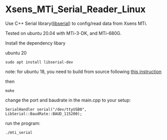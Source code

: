# Xsens_MTi_Serial_Reader_Linux
Use C++ Serial library([libserial](https://github.com/crayzeewulf/libserial)) to config/read data from Xsens MTi.

Tested on ubuntu 20.04 with MTi-3-DK, and MTi-680G.

Install the dependency libary

ubuntu 20
```
sudo apt install libserial-dev
```
note: for ubuntu 18, you need to build from source following [this instruction](https://github.com/crayzeewulf/libserial#developers)

then
```
make
```

change the port and baudrate in the main.cpp to your setup:
```
SerialHandler serial("/dev/ttyUSB0", LibSerial::BaudRate::BAUD_115200);
```

run the program:
```
./mti_serial
```

